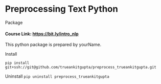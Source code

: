 # Preprocessing Text Python
Package

#### Course Link: https://bit.ly/intro_nlp

This python package is prepared by yourName.

Install

`pip install git+ssh://git@github.com/trueankitgupta/preprocess_trueankitgupta.git`

Uninstall
`pip uninstall preprocess_trueankitgupta`